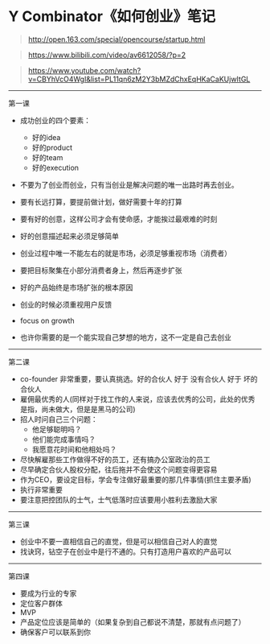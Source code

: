 # Y Combinator《如何创业》笔记

> http://open.163.com/special/opencourse/startup.html

> https://www.bilibili.com/video/av6612058/?p=2

> https://www.youtube.com/watch?v=CBYhVcO4WgI&list=PL11qn6zM2Y3bMZdChxEqHKaCaKUjwItGL

----

第一课

- 成功创业的四个要素：

    - 好的idea
    - 好的product
    - 好的team
    - 好的execution

- 不要为了创业而创业，只有当创业是解决问题的唯一出路时再去创业。
- 要有长远打算，要提前做计划，做好需要十年的打算
- 要有好的创意，这样公司才会有使命感，才能挨过最艰难的时刻
- 好的创意描述起来必须足够简单
- 创业过程中唯一不能左右的就是市场，必须足够重视市场（消费者）
- 要把目标聚集在小部分消费者身上，然后再逐步扩张
- 好的产品始终是市场扩张的根本原因
- 创业的时候必须重视用户反馈
- focus on growth
- 也许你需要的是一个能实现自己梦想的地方，这不一定是自己去创业

----

第二课

- co-founder 非常重要，要认真挑选。好的合伙人 好于 没有合伙人 好于 坏的合伙人
- 雇佣最优秀的人(同样对于找工作的人来说，应该去优秀的公司，此处的优秀是指，尚未做大，但是是黑马的公司)
- 招人时问自己三个问题：
    - 他足够聪明吗？
    - 他们能完成事情吗？
    - 我愿意花时间和他相处吗？
- 尽快解雇那些工作做得不好的员工，还有搞办公室政治的员工
- 尽早确定合伙人股权分配，往后拖并不会使这个问题变得更容易
- 作为CEO，要设定目标，学会专注做好最重要的那几件事情(抓住主要矛盾)
- 执行非常重要
- 要注意把控团队的士气，士气低落时应该要用小胜利去激励大家

---

第三课

- 创业中不要一直相信自己的直觉，但是可以相信自己对人的直觉
- 找诀窍，钻空子在创业中是行不通的。只有打造用户喜欢的产品可以

---

第四课

- 要成为行业的专家
- 定位客户群体
- MVP
- 产品定位应该是简单的（如果复杂到自己都说不清楚，那就有点问题了）
- 确保客户可以联系到你
